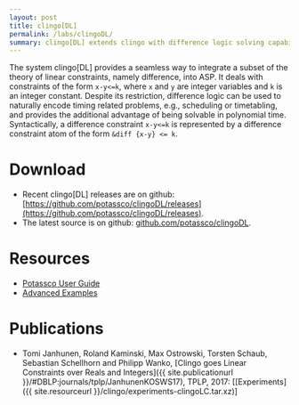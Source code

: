 ```yaml
---
layout: post
title: clingo[DL]
permalink: /labs/clingoDL/
summary: clingo[DL] extends clingo with difference logic solving capabilities.
---
```


The system clingo[DL] provides a seamless way to integrate a subset of the theory of linear constraints, namely difference, into ASP. 
It deals with constraints of the form `x-y<=k`, where `x` and `y` are integer variables and `k` is an integer constant. 
Despite its restriction, difference logic can be used to naturally encode timing related problems, e.g., scheduling or timetabling, 
and provides the additional advantage of being solvable in polynomial time. 
Syntactically, a difference constraint `x-y<=k` is represented by a difference constraint atom of the form `&diff {x-y} <= k`.

# Download

- Recent clingo[DL] releases are on github: [https://github.com/potassco/clingoDL/releases](https://github.com/potassco/clingoDL/releases).
- The latest source is on github: [github.com/potassco/clingoDL](https://github.com/potassco/clingoDL).

# Resources

- [Potassco User Guide](https://github.com/potassco/guide)
- [Advanced Examples](https://github.com/potassco/clingoDL/examples/)

# Publications

- Tomi Janhunen, Roland Kaminski, Max Ostrowski, Torsten Schaub, Sebastian Schellhorn and Philipp Wanko,
  [Clingo goes Linear Constraints over Reals and Integers]({{ site.publicationurl }}/#DBLP:journals/tplp/JanhunenKOSWS17), TPLP, 2017:
  [[Experiments]({{ site.resourceurl }}/clingo/experiments-clingoLC.tar.xz)]
